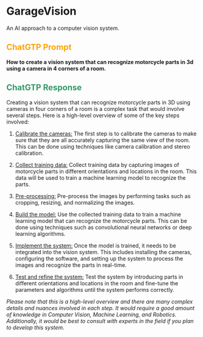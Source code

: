<h1>GarageVision</h1>

<p>An AI approach to a computer vision system.</p> 

<h2 style="color:orange;">ChatGTP Prompt<a id=chatGTP_prompt></a></h2>

**How to create a vision system that can recognize motorcycle parts in 3d using a camera in 4 corners of a room.**

<h2> <font color=#339966>
    ChatGTP Response <a id=chatGTP-response></a>
</font></h2>

Creating a vision system that can recognize motorcycle parts in 3D using cameras in four corners of a room is a complex task that would involve several steps. Here is a high-level overview of some of the key steps involved:

1. [Calibrate the cameras:](#header--1) The first step is to calibrate the cameras to make sure that they are all accurately capturing the same view of the room. This can be done using techniques like camera calibration and stereo calibration.

2. [Collect training data:](#header--2) Collect training data by capturing images of motorcycle parts in different orientations and locations in the room. This data will be used to train a machine learning model to recognize the parts.

3. [Pre-processing:](#header--3) Pre-process the images by performing tasks such as cropping, resizing, and normalizing the images.

4. [Build the model:](#header--4) Use the collected training data to train a machine learning model that can recognize the motorcycle parts. This can be done using techniques such as convolutional neural networks or deep learning algorithms.

5. [Implement the system:](#header--5) Once the model is trained, it needs to be integrated into the vision system. This includes installing the cameras, configuring the software, and setting up the system to process the images and recognize the parts in real-time.

6. [Test and refine the system:](#header--6) Test the system by introducing parts in different orientations and locations in the room and fine-tune the parameters and algorithms until the system performs correctly.

*Please note that this is a high-level overview and there are many complex details and nuances involved in each step. It would require a good amount of knowledge in Computer Vision, Machine Learning, and Robotics. Additionally, it would be best to consult with experts in the field if you plan to develop this system.*